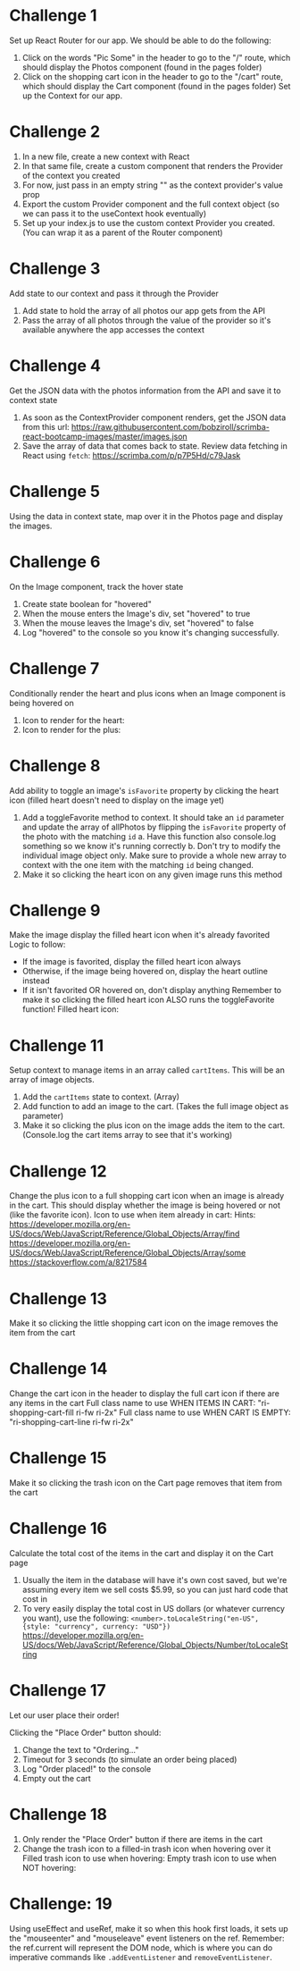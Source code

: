 # Challenge 1
Set up React Router for our app. We should be able to do the following:
1. Click on the words "Pic Some" in the header to go to the "/" route, which should display the Photos component (found in the pages folder)
2. Click on the shopping cart icon in the header to go to the "/cart" route, which should display the Cart component (found in the pages folder)
Set up the Context for our app.

# Challenge 2
1. In a new file, create a new context with React
2. In that same file, create a custom component that renders the Provider of the context you created
3. For now, just pass in an empty string "" as the context provider's value prop
4. Export the custom Provider component and the full context object (so we can pass it to the useContext hook eventually)
5. Set up your index.js to use the custom context Provider you created. (You can wrap it as a parent of the Router component)

# Challenge 3
Add state to our context and pass it through the Provider
1. Add state to hold the array of all photos our app gets from the API
2. Pass the array of all photos through the value of the provider so it's available anywhere the app accesses the context

# Challenge 4
Get the JSON data with the photos information from the API and save it to context state
1. As soon as the ContextProvider component renders, get the JSON data from this url:
https://raw.githubusercontent.com/bobziroll/scrimba-react-bootcamp-images/master/images.json
2. Save the array of data that comes back to state.
Review data fetching in React using `fetch`:
https://scrimba.com/p/p7P5Hd/c79Jask

# Challenge 5
Using the data in context state, map over it in the Photos page and display the images.

# Challenge 6
On the Image component, track the hover state
1. Create state boolean for "hovered"
2. When the mouse enters the Image's div, set "hovered" to true
3. When the mouse leaves the Image's div, set "hovered" to false
4. Log "hovered" to the console so you know it's changing successfully.

# Challenge 7
Conditionally render the heart and plus icons when an Image component is being hovered on
1. Icon to render for the heart:
<i className="ri-heart-line favorite"></i>
2. Icon to render for the plus:
<i className="ri-add-circle-line cart"></i>

# Challenge 8
Add ability to toggle an image's `isFavorite` property by clicking the heart icon (filled heart doesn't need to display on the image yet)
1. Add a toggleFavorite method to context. It should take an `id` parameter and update the array of allPhotos by flipping the `isFavorite` property of the photo with the matching `id`
    a. Have this function also console.log something so we know it's running correctly
    b. Don't try to modify the individual image object only. Make sure to provide a whole new array to context with the one item with the matching `id` being changed.
2. Make it so clicking the heart icon on any given image runs this method

# Challenge 9
Make the image display the filled heart icon when it's already favorited
Logic to follow:
* If the image is favorited, display the filled heart icon always
* Otherwise, if the image being hovered on, display the heart outline instead
* If it isn't favorited OR hovered on, don't display anything
Remember to make it so clicking the filled heart icon ALSO runs the toggleFavorite function!
Filled heart icon:
<i className="ri-heart-fill favorite"></i>

# Challenge 11
Setup context to manage items in an array called `cartItems`. This will be an array of image objects.
1. Add the `cartItems` state to context. (Array)
2. Add function to add an image to the cart. (Takes the full image object as parameter)
3. Make it so clicking the plus icon on the image adds the item to the cart. (Console.log the cart items array to see that it's working)

# Challenge 12
Change the plus icon to a full shopping cart icon when an image is already in the cart. This should display whether the image is being hovered or not (like the favorite icon).
Icon to use when item already in cart:
<i className="ri-shopping-cart-fill cart"></i>
Hints:
https://developer.mozilla.org/en-US/docs/Web/JavaScript/Reference/Global_Objects/Array/find
https://developer.mozilla.org/en-US/docs/Web/JavaScript/Reference/Global_Objects/Array/some
https://stackoverflow.com/a/8217584

# Challenge 13
Make it so clicking the little shopping cart icon on the image removes the item from the cart

# Challenge 14
Change the cart icon in the header to display the full cart icon if there are any items in the cart
Full class name to use WHEN ITEMS IN CART:
"ri-shopping-cart-fill ri-fw ri-2x"
Full class name to use WHEN CART IS EMPTY:
"ri-shopping-cart-line ri-fw ri-2x"

# Challenge 15
Make it so clicking the trash icon on the Cart page removes that item from the cart

# Challenge 16
Calculate the total cost of the items in the cart and display it on the Cart page
1. Usually the item in the database will have it's own cost saved, but we're assuming every item we sell costs $5.99, so you can just hard code that cost in
2. To very easily display the total cost in US dollars (or whatever currency you want), use the following:
`<number>.toLocaleString("en-US", {style: "currency", currency: "USD"})`
https://developer.mozilla.org/en-US/docs/Web/JavaScript/Reference/Global_Objects/Number/toLocaleString

# Challenge 17

Let our user place their order!

Clicking the "Place Order" button should:
1. Change the text to "Ordering..."
2. Timeout for 3 seconds (to simulate an order being placed)
3. Log "Order placed!" to the console
4. Empty out the cart

# Challenge 18

1. Only render the "Place Order" button if there are items in the cart
2. Change the trash icon to a filled-in trash icon when hovering over it
Filled trash icon to use when hovering:
<i className="ri-delete-bin-fill"></i>
Empty trash icon to use when NOT hovering:
<i className="ri-delete-bin-line"></i>

# Challenge: 19

Using useEffect and useRef, make it so when this hook first loads,
it sets up the "mouseenter" and "mouseleave" event listeners on the ref.
 Remember: the ref.current will represent the DOM node, which is where you can
 do imperative commands like `.addEventListener` and `removeEventListener`.
